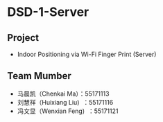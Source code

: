 # DSD-1-Server
## Project
  - Indoor Positioning via Wi-Fi Finger Print (Server)
## Team Mumber
  - 马晨凯（Chenkai Ma）：55171113
  - 刘慧祥（Huixiang Liu)&nbsp;&nbsp;：55171116
  - 冯文显（Wenxian Feng)&nbsp;&nbsp;：55171121
